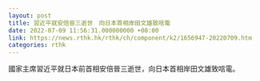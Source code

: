 ```yaml
---
layout: post
title: 習近平就安倍晉三逝世　向日本首相岸田文雄致唁電
date: 2022-07-09 11:56:31.000000000 +08:00
link: https://news.rthk.hk/rthk/ch/component/k2/1656947-20220709.htm
categories: rthk
---
```


國家主席習近平就日本前首相安倍晉三逝世，向日本首相岸田文雄致唁電。
